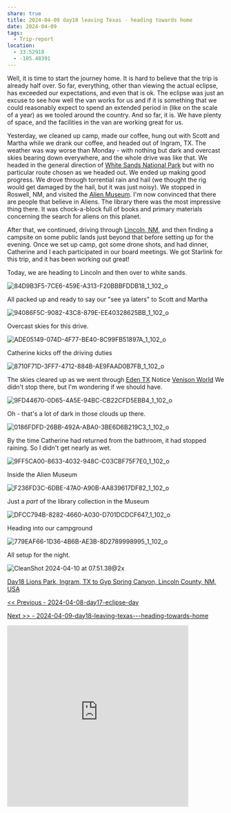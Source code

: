 ```yaml
---
share: true
title: 2024-04-09 day18 leaving Texas - heading towards home
date: 2024-04-09
tags:
  - Trip-report
location:
  - 33.52918
  - -105.48391
---
```



Well, it is time to start the journey home.  It is hard to believe that the trip is already half over. So far, everything, other than viewing the actual eclipse, has exceeded our expectations, and even that is ok.  The eclipse was just an excuse to see how well the van works for us and if it is something that we could reasonably expect to spend an extended period in (like on the scale of a year) as we tooled around the country.  And so far, it is.    We have plenty of space, and the facilities in the van are working great for us.   

Yesterday, we cleaned up camp, made our coffee, hung out with Scott and Martha while we drank our coffee, and headed out of Ingram, TX.  The weather was way worse than Monday - with nothing but dark and overcast skies bearing down everywhere, and the whole drive was like that.   We headed in the general direction of [White Sands National Park](https://www.nps.gov/whsa/index.htm) but with no particular route chosen as we headed out.   We ended up making good progress.  We drove through torrential rain and hail (we thought the rig would get damaged by the hail, but it was just noisy).   We stopped in Roswell, NM, and visited the [Alien Museum](https://www.msn.com/en-us/travel/tripideas/10-of-the-most-unique-museums-in-the-united-states/ss-AA1kQtZV).    I'm now convinced that there are people that believe in Aliens.   The library there was the most impressive thing there. It was chock-a-block full of books and primary materials concerning the search for aliens on this planet.  

After that, we continued, driving through [Lincoln, NM](https://en.wikipedia.org/wiki/Lincoln,_New_Mexico), and then finding a campsite on some public lands just beyond that before setting up for the evening.  Once we set up camp, got some drone shots, and had dinner, Catherine and I each participated in our board meetings.  We got Starlink for this trip, and it has been working out great!

Today, we are heading to Lincoln and then over to white sands.



![84D9B3F5-7CE6-459E-A313-F20BBBFDDB18_1_102_o](../attachments/84D9B3F5-7CE6-459E-A313-F20BBBFDDB18_1_102_o.jpeg)

All packed up and ready to say our "see ya laters" to Scott and Martha

![94086F5C-9082-43C8-879E-EE40328625BB_1_102_o](../attachments/94086F5C-9082-43C8-879E-EE40328625BB_1_102_o.jpeg)

Overcast skies for this drive.

![ADE05149-074D-4F77-BE40-8C99FB51897A_1_102_o](../attachments/ADE05149-074D-4F77-BE40-8C99FB51897A_1_102_o.jpeg)

Catherine kicks off the driving duties

![8710F71D-3FF7-4712-884B-AE9FAAD0B7FB_1_102_o](../attachments/8710F71D-3FF7-4712-884B-AE9FAAD0B7FB_1_102_o.jpeg)

The skies cleared up as we went through [Eden TX](http://www.edentexas.com/) Notice [Venison World](https://venisonworld.com/) We didn't stop there, but I'm wondering if we should have.

![9FD44670-0D65-4A5E-94BC-CB22CFD5EBB4_1_102_o](../attachments/9FD44670-0D65-4A5E-94BC-CB22CFD5EBB4_1_102_o.jpeg)

Oh - that's a lot of dark in those clouds up there.

![0186FDFD-26BB-492A-ABA0-3BE6D6B219C3_1_102_o](../attachments/0186FDFD-26BB-492A-ABA0-3BE6D6B219C3_1_102_o.jpeg)

By the time Catherine had returned from the bathroom, it had stopped raining.  So I didn't get nearly as wet.

![9FF5CA00-8633-4032-948C-C03CBF75F7E0_1_102_o](../attachments/9FF5CA00-8633-4032-948C-C03CBF75F7E0_1_102_o.jpeg)

Inside the Alien Museum

![F236FD3C-6DBE-47A0-A90B-AA839617DF82_1_102_o](../attachments/F236FD3C-6DBE-47A0-A90B-AA839617DF82_1_102_o.jpeg)

Just a _part_ of the library collection in the Museum

![DFCC794B-8282-4660-A030-D701DCDCF647_1_102_o](../attachments/DFCC794B-8282-4660-A030-D701DCDCF647_1_102_o.jpeg)

Heading into our campground

![779EAF66-1D36-4B6B-AE3B-8D2789998995_1_102_o](../attachments/779EAF66-1D36-4B6B-AE3B-8D2789998995_1_102_o.jpeg)

All setup for the night.

![CleanShot 2024-04-10 at 07.51.38@2x](../attachments/CleanShot%202024-04-10%20at%2007.51.38@2x.png)

[Day18 Lions Park, Ingram, TX to Gyp Spring Canyon, Lincoln County, NM, USA](https://www.gaiagps.com/public/U8dHHtKEOvuDUFE6h5exA2Ft/)

[<< Previous - 2024-04-08-day17-eclipse-day](./2024-04-08-day17-eclipse-day.md)

[Next >> - 2024-04-09-day18-leaving-texas---heading-towards-home](2024-04-09-day18-leaving-texas---heading-towards-home.md)


<iframe src="https://www.gaiagps.com/public/U8dHHtKEOvuDUFE6h5exA2Ft/?embed=True" style="border:none; overflow-y: hidden; background-color:white; min-width: 320px; max-width:420px; width:100%; height: 420px;" seamless />

